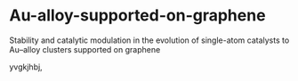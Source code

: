 # Au-alloy-supported-on-graphene
Stability and catalytic modulation in the evolution of single-atom catalysts to Au–alloy clusters supported on graphene


yvgkjhbj,
